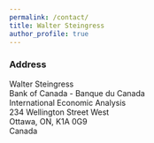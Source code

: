 ```yaml
---
permalink: /contact/
title: Walter Steingress
author_profile: true
---
```


### Address

Walter Steingress  
Bank of Canada - Banque du Canada  
International Economic Analysis  
234 Wellington Street West  
Ottawa, ON, K1A 0G9  
Canada  
